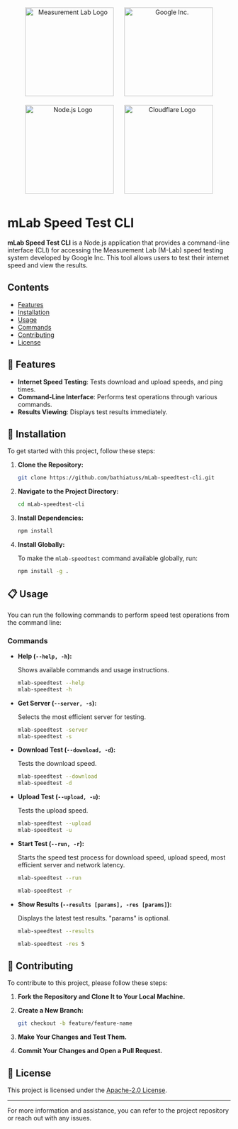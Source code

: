 <div align="center">
    <img src="https://cdn-1.webcatalog.io/catalog/m-lab-speed-test/m-lab-speed-test-icon-filled-256.webp?v=1714775025850" alt="Measurement Lab Logo" width="200" style="margin: 10px;"/>
    <img src="https://www.svgrepo.com/show/303108/google-icon-logo.svg" alt="Google Inc." width="200" style="margin: 10px;"/>
    <img src="https://nodejs.org/static/images/logo.svg" alt="Node.js Logo" width="200" style="margin: 10px;"/>
    <img src="https://www.measurementlab.net/images/home/logos/cloudflare.png" alt="Cloudflare Logo" width="200" style="margin: 10px;"/>
</div>

# mLab Speed Test CLI

**mLab Speed Test CLI** is a Node.js application that provides a command-line interface (CLI) for accessing the Measurement Lab (M-Lab) speed testing system developed by Google Inc. This tool allows users to test their internet speed and view the results.

## Contents

- [Features](#features)
- [Installation](#installation)
- [Usage](#usage)
- [Commands](#commands)
- [Contributing](#contributing)
- [License](#license)

## 🎉 Features

- **Internet Speed Testing**: Tests download and upload speeds, and ping times.
- **Command-Line Interface**: Performs test operations through various commands.
- **Results Viewing**: Displays test results immediately.

## 🚀 Installation

To get started with this project, follow these steps:

1. **Clone the Repository:**

   ```bash
   git clone https://github.com/bathiatuss/mLab-speedtest-cli.git
   ```

2. **Navigate to the Project Directory:**

   ```bash
   cd mLab-speedtest-cli
   ```

3. **Install Dependencies:**

   ```bash
   npm install
   ```

4. **Install Globally:**

   To make the `mlab-speedtest` command available globally, run:

   ```bash
   npm install -g .
   ```

## 📋 Usage

You can run the following commands to perform speed test operations from the command line:

### Commands

- **Help (`--help, -h`):**

  Shows available commands and usage instructions.

  ```bash
  mlab-speedtest --help
  mlab-speedtest -h
  ```

- **Get Server (`--server, -s`):**

  Selects the most efficient server for testing.

  ```bash
  mlab-speedtest -server
  mlab-speedtest -s
  ```

- **Download Test (`--download, -d`):**

  Tests the download speed.

  ```bash
  mlab-speedtest --download
  mlab-speedtest -d
  ```

- **Upload Test (`--upload, -u`):**

  Tests the upload speed.

  ```bash
  mlab-speedtest --upload
  mlab-speedtest -u
  ```

- **Start Test (`--run, -r`):**

  Starts the speed test process for download speed, upload speed, most efficient server and network latency.

  ```bash
  mlab-speedtest --run

  mlab-speedtest -r
  ```

- **Show Results (`--results [params], -res [params]`):**

  Displays the latest test results. "params" is optional.

  ```bash
  mlab-speedtest --results

  mlab-speedtest -res 5
  ```

## 👏 Contributing

To contribute to this project, please follow these steps:

1. **Fork the Repository and Clone It to Your Local Machine.**
2. **Create a New Branch:**

   ```bash
   git checkout -b feature/feature-name
   ```

3. **Make Your Changes and Test Them.**
4. **Commit Your Changes and Open a Pull Request.**

## 📄 License

This project is licensed under the [Apache-2.0 License](LICENSE).

---

For more information and assistance, you can refer to the project repository or reach out with any issues.
